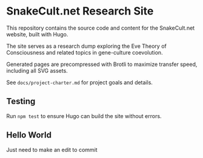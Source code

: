 # SnakeCult.net Research Site

This repository contains the source code and content for the SnakeCult.net website, built with Hugo.

The site serves as a research dump exploring the Eve Theory of Consciousness and related topics in gene-culture coevolution.

Generated pages are precompressed with Brotli to maximize transfer speed, including all SVG assets.

See `docs/project-charter.md` for project goals and details.

## Testing

Run `npm test` to ensure Hugo can build the site without errors.

## Hello World

Just need to make an edit to commit
